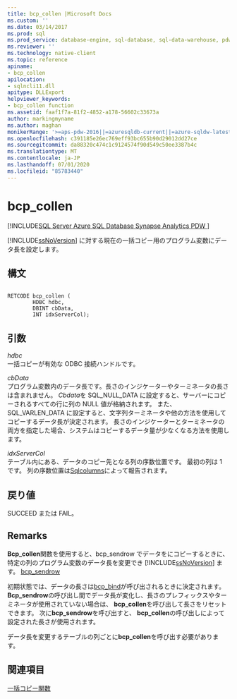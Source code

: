 ```yaml
---
title: bcp_collen |Microsoft Docs
ms.custom: ''
ms.date: 03/14/2017
ms.prod: sql
ms.prod_service: database-engine, sql-database, sql-data-warehouse, pdw
ms.reviewer: ''
ms.technology: native-client
ms.topic: reference
apiname:
- bcp_collen
apilocation:
- sqlncli11.dll
apitype: DLLExport
helpviewer_keywords:
- bcp_collen function
ms.assetid: faaf1f7a-81f2-4852-a178-56602c33673a
author: markingmyname
ms.author: maghan
monikerRange: '>=aps-pdw-2016||=azuresqldb-current||=azure-sqldw-latest||>=sql-server-2016||=sqlallproducts-allversions||>=sql-server-linux-2017||=azuresqldb-mi-current'
ms.openlocfilehash: c391185e26ec769eff93bc655b90d29012dd27ce
ms.sourcegitcommit: da88320c474c1c9124574f90d549c50ee3387b4c
ms.translationtype: MT
ms.contentlocale: ja-JP
ms.lasthandoff: 07/01/2020
ms.locfileid: "85783440"
---
```

# <a name="bcp_collen"></a>bcp_collen
[!INCLUDE[SQL Server Azure SQL Database Synapse Analytics PDW ](../../includes/applies-to-version/sql-asdb-asdbmi-asdw-pdw.md)]

  [!INCLUDE[ssNoVersion](../../includes/ssnoversion-md.md)] に対する現在の一括コピー用のプログラム変数にデータ長を設定します。  
  
## <a name="syntax"></a>構文  
  
```  
  
RETCODE bcp_collen (  
        HDBC hdbc,  
        DBINT cbData,  
        INT idxServerCol);  
```  
  
## <a name="arguments"></a>引数  
 *hdbc*  
 一括コピーが有効な ODBC 接続ハンドルです。  
  
 *cbData*  
 プログラム変数内のデータ長です。長さのインジケーターやターミネータの長さは含まれません。 *Cbdata*を SQL_NULL_DATA に設定すると、サーバーにコピーされるすべての行に列の NULL 値が格納されます。 また、SQL_VARLEN_DATA に設定すると、文字列ターミネータや他の方法を使用してコピーするデータ長が決定されます。 長さのインジケーターとターミネータの両方を指定した場合、システムはコピーするデータ量が少なくなる方法を使用します。  
  
 *idxServerCol*  
 テーブル内にある、データのコピー先となる列の序数位置です。 最初の列は 1 です。 列の序数位置は[Sqlcolumns](../../relational-databases/native-client-odbc-api/sqlcolumns.md)によって報告されます。  
  
## <a name="returns"></a>戻り値  
 SUCCEED または FAIL。  
  
## <a name="remarks"></a>Remarks  
 **Bcp_collen**関数を使用すると、bcp_sendrow でデータをにコピーするときに、特定の列のプログラム変数のデータ長を変更でき [!INCLUDE[ssNoVersion](../../includes/ssnoversion-md.md)] ます。 [bcp_sendrow](../../relational-databases/native-client-odbc-extensions-bulk-copy-functions/bcp-sendrow.md)  
  
 初期状態では、データの長さは[bcp_bind](../../relational-databases/native-client-odbc-extensions-bulk-copy-functions/bcp-bind.md)が呼び出されるときに決定されます。 **Bcp_sendrow**の呼び出し間でデータ長が変化し、長さのプレフィックスやターミネータが使用されていない場合は、 **bcp_collen**を呼び出して長さをリセットできます。 次に**bcp_sendrow**を呼び出すと、 **bcp_collen**の呼び出しによって設定された長さが使用されます。  
  
 データ長を変更するテーブルの列ごとに**bcp_collen**を呼び出す必要があります。  
  
## <a name="see-also"></a>関連項目  
 [一括コピー関数](../../relational-databases/native-client-odbc-extensions-bulk-copy-functions/sql-server-driver-extensions-bulk-copy-functions.md)  
  
  
